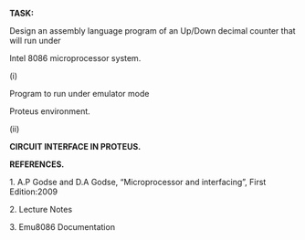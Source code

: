 ﻿<a name="br1"></a> 



<a name="br2"></a> 

**TASK:**

Design an assembly language program of an Up/Down decimal counter that will run under

Intel 8086 microprocessor system.

(i)

Program to run under emulator mode

Proteus environment.

(ii)



<a name="br3"></a> 



<a name="br4"></a> 



<a name="br5"></a> 



<a name="br6"></a> 

**CIRCUIT INTERFACE IN PROTEUS.**



<a name="br7"></a> 

**REFERENCES.**

1\. A.P Godse and D.A Godse, “Microprocessor and interfacing”, First Edition:2009

2\. Lecture Notes

3\. Emu8086 Documentation

